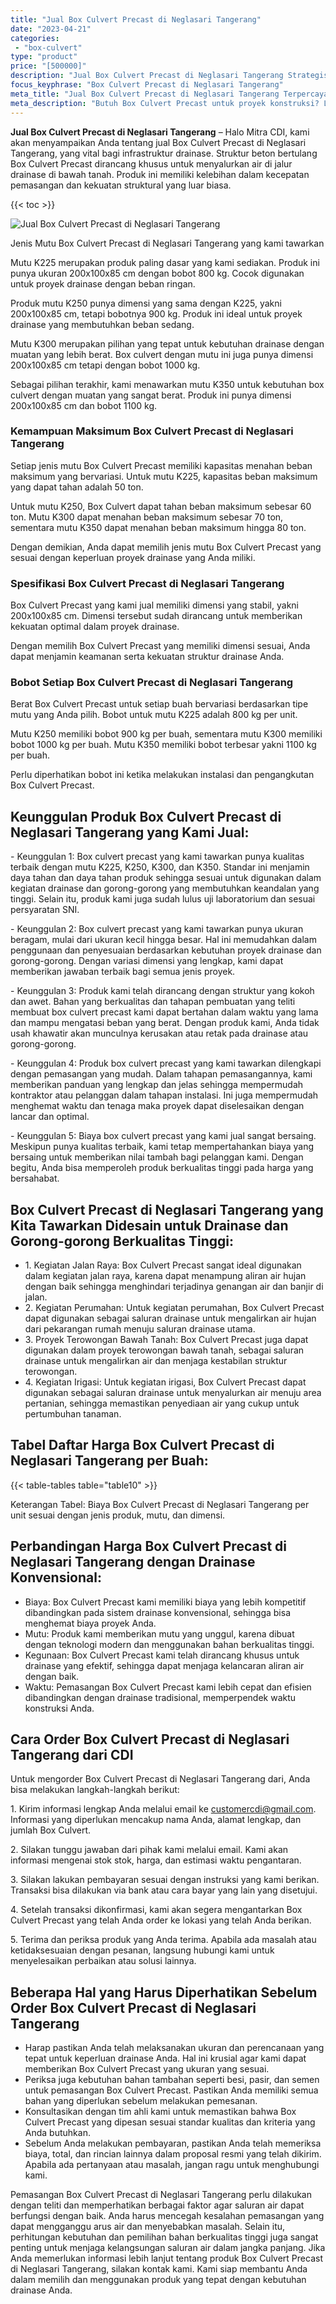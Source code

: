 ```yaml
---
title: "Jual Box Culvert Precast di Neglasari Tangerang"
date: "2023-04-21"
categories:
 - "box-culvert"
type: "product"
price: "[500000]"
description: "Jual Box Culvert Precast di Neglasari Tangerang Strategis. Box Culvert Precast unggulan untuk kebutuhan konstruksi dengan performa optimal. Segera dapatkan informasi detail."
focus_keyphrase: "Box Culvert Precast di Neglasari Tangerang"
meta_title: "Jual Box Culvert Precast di Neglasari Tangerang Terpercaya - CDI"
meta_description: "Butuh Box Culvert Precast untuk proyek konstruksi? Layanan profesional kami siap membantu dengan kualitas premium. Dapatkan informasi sekarang."
---
```


**Jual Box Culvert Precast di Neglasari Tangerang** – Halo Mitra CDI, kami akan menyampaikan Anda tentang jual Box Culvert Precast di Neglasari Tangerang, yang vital bagi infrastruktur drainase. Struktur beton bertulang Box Culvert Precast dirancang khusus untuk menyalurkan air di jalur drainase di bawah tanah. Produk ini memiliki kelebihan dalam kecepatan pemasangan dan kekuatan struktural yang luar biasa.

{{< toc >}}

![Jual Box Culvert Precast di Neglasari Tangerang](/images/box-culvert/box-culvert-10.jpg)

Jenis Mutu Box Culvert Precast di Neglasari Tangerang yang kami tawarkan

Mutu K225 merupakan produk paling dasar yang kami sediakan. Produk ini punya ukuran 200x100x85 cm dengan bobot 800 kg. Cocok digunakan untuk proyek drainase dengan beban ringan.

Produk mutu K250 punya dimensi yang sama dengan K225, yakni 200x100x85 cm, tetapi bobotnya 900 kg. Produk ini ideal untuk proyek drainase yang membutuhkan beban sedang.

Mutu K300 merupakan pilihan yang tepat untuk kebutuhan drainase dengan muatan yang lebih berat. Box culvert dengan mutu ini juga punya dimensi 200x100x85 cm tetapi dengan bobot 1000 kg.

Sebagai pilihan terakhir, kami menawarkan mutu K350 untuk kebutuhan box culvert dengan muatan yang sangat berat. Produk ini punya dimensi 200x100x85 cm dan bobot 1100 kg.

### Kemampuan Maksimum Box Culvert Precast di Neglasari Tangerang

Setiap jenis mutu Box Culvert Precast memiliki kapasitas menahan beban maksimum yang bervariasi. Untuk mutu K225, kapasitas beban maksimum yang dapat tahan adalah 50 ton.

Untuk mutu K250, Box Culvert dapat tahan beban maksimum sebesar 60 ton. Mutu K300 dapat menahan beban maksimum sebesar 70 ton, sementara mutu K350 dapat menahan beban maksimum hingga 80 ton.

Dengan demikian, Anda dapat memilih jenis mutu Box Culvert Precast yang sesuai dengan keperluan proyek drainase yang Anda miliki.

### Spesifikasi Box Culvert Precast di Neglasari Tangerang

Box Culvert Precast yang kami jual memiliki dimensi yang stabil, yakni 200x100x85 cm. Dimensi tersebut sudah dirancang untuk memberikan kekuatan optimal dalam proyek drainase.

Dengan memilih Box Culvert Precast yang memiliki dimensi sesuai, Anda dapat menjamin keamanan serta kekuatan struktur drainase Anda.

### Bobot Setiap Box Culvert Precast di Neglasari Tangerang

Berat Box Culvert Precast untuk setiap buah bervariasi berdasarkan tipe mutu yang Anda pilih. Bobot untuk mutu K225 adalah 800 kg per unit.

Mutu K250 memiliki bobot 900 kg per buah, sementara mutu K300 memiliki bobot 1000 kg per buah. Mutu K350 memiliki bobot terbesar yakni 1100 kg per buah.

Perlu diperhatikan bobot ini ketika melakukan instalasi dan pengangkutan Box Culvert Precast.

## Keunggulan Produk Box Culvert Precast di Neglasari Tangerang yang Kami Jual:

\- Keunggulan 1: Box culvert precast yang kami tawarkan punya kualitas terbaik dengan mutu K225, K250, K300, dan K350. Standar ini menjamin daya tahan dan daya tahan produk sehingga sesuai untuk digunakan dalam kegiatan drainase dan gorong-gorong yang membutuhkan keandalan yang tinggi. Selain itu, produk kami juga sudah lulus uji laboratorium dan sesuai persyaratan SNI.

\- Keunggulan 2: Box culvert precast yang kami tawarkan punya ukuran beragam, mulai dari ukuran kecil hingga besar. Hal ini memudahkan dalam penggunaan dan penyesuaian berdasarkan kebutuhan proyek drainase dan gorong-gorong. Dengan variasi dimensi yang lengkap, kami dapat memberikan jawaban terbaik bagi semua jenis proyek.

\- Keunggulan 3: Produk kami telah dirancang dengan struktur yang kokoh dan awet. Bahan yang berkualitas dan tahapan pembuatan yang teliti membuat box culvert precast kami dapat bertahan dalam waktu yang lama dan mampu mengatasi beban yang berat. Dengan produk kami, Anda tidak usah khawatir akan munculnya kerusakan atau retak pada drainase atau gorong-gorong.

\- Keunggulan 4: Produk box culvert precast yang kami tawarkan dilengkapi dengan pemasangan yang mudah. Dalam tahapan pemasangannya, kami memberikan panduan yang lengkap dan jelas sehingga mempermudah kontraktor atau pelanggan dalam tahapan instalasi. Ini juga mempermudah menghemat waktu dan tenaga maka proyek dapat diselesaikan dengan lancar dan optimal.

\- Keunggulan 5: Biaya box culvert precast yang kami jual sangat bersaing. Meskipun punya kualitas terbaik, kami tetap mempertahankan biaya yang bersaing untuk memberikan nilai tambah bagi pelanggan kami. Dengan begitu, Anda bisa memperoleh produk berkualitas tinggi pada harga yang bersahabat.

## Box Culvert Precast di Neglasari Tangerang yang Kita Tawarkan Didesain untuk Drainase dan Gorong-gorong Berkualitas Tinggi:

*   1\. Kegiatan Jalan Raya: Box Culvert Precast sangat ideal digunakan dalam kegiatan jalan raya, karena dapat menampung aliran air hujan dengan baik sehingga menghindari terjadinya genangan air dan banjir di jalan.
*   2\. Kegiatan Perumahan: Untuk kegiatan perumahan, Box Culvert Precast dapat digunakan sebagai saluran drainase untuk mengalirkan air hujan dari pekarangan rumah menuju saluran drainase utama.
*   3\. Proyek Terowongan Bawah Tanah: Box Culvert Precast juga dapat digunakan dalam proyek terowongan bawah tanah, sebagai saluran drainase untuk mengalirkan air dan menjaga kestabilan struktur terowongan.
*   4\. Kegiatan Irigasi: Untuk kegiatan irigasi, Box Culvert Precast dapat digunakan sebagai saluran drainase untuk menyalurkan air menuju area pertanian, sehingga memastikan penyediaan air yang cukup untuk pertumbuhan tanaman.

## Tabel Daftar Harga Box Culvert Precast di Neglasari Tangerang per Buah:

{{< table-tables table="table10" >}}

Keterangan Tabel: Biaya Box Culvert Precast di Neglasari Tangerang per unit sesuai dengan jenis produk, mutu, dan dimensi.

## Perbandingan Harga Box Culvert Precast di Neglasari Tangerang dengan Drainase Konvensional:

*   Biaya: Box Culvert Precast kami memiliki biaya yang lebih kompetitif dibandingkan pada sistem drainase konvensional, sehingga bisa menghemat biaya proyek Anda.
*   Mutu: Produk kami memberikan mutu yang unggul, karena dibuat dengan teknologi modern dan menggunakan bahan berkualitas tinggi.
*   Kegunaan: Box Culvert Precast kami telah dirancang khusus untuk drainase yang efektif, sehingga dapat menjaga kelancaran aliran air dengan baik.
*   Waktu: Pemasangan Box Culvert Precast kami lebih cepat dan efisien dibandingkan dengan drainase tradisional, memperpendek waktu konstruksi Anda.

## Cara Order Box Culvert Precast di Neglasari Tangerang dari CDI

Untuk mengorder Box Culvert Precast di Neglasari Tangerang dari, Anda bisa melakukan langkah-langkah berikut:

1\.  Kirim informasi lengkap Anda melalui email ke customercdi@gmail.com. Informasi yang diperlukan mencakup nama Anda, alamat lengkap, dan jumlah Box Culvert.

2\.  Silakan tunggu jawaban dari pihak kami melalui email. Kami akan informasi mengenai stok stok, harga, dan estimasi waktu pengantaran.

3\.  Silakan lakukan pembayaran sesuai dengan instruksi yang kami berikan. Transaksi bisa dilakukan via bank atau cara bayar yang lain yang disetujui.

4\.  Setelah transaksi dikonfirmasi, kami akan segera mengantarkan Box Culvert Precast yang telah Anda order ke lokasi yang telah Anda berikan.

5\.  Terima dan periksa produk yang Anda terima. Apabila ada masalah atau ketidaksesuaian dengan pesanan, langsung hubungi kami untuk menyelesaikan perbaikan atau solusi lainnya.

## Beberapa Hal yang Harus Diperhatikan Sebelum Order Box Culvert Precast di Neglasari Tangerang

*   Harap pastikan Anda telah melaksanakan ukuran dan perencanaan yang tepat untuk keperluan drainase Anda. Hal ini krusial agar kami dapat memberikan Box Culvert Precast yang ukuran yang sesuai.
*   Periksa juga kebutuhan bahan tambahan seperti besi, pasir, dan semen untuk pemasangan Box Culvert Precast. Pastikan Anda memiliki semua bahan yang diperlukan sebelum melakukan pemesanan.
*   Konsultasikan dengan tim ahli kami untuk memastikan bahwa Box Culvert Precast yang dipesan sesuai standar kualitas dan kriteria yang Anda butuhkan.
*   Sebelum Anda melakukan pembayaran, pastikan Anda telah memeriksa biaya, total, dan rincian lainnya dalam proposal resmi yang telah dikirim. Apabila ada pertanyaan atau masalah, jangan ragu untuk menghubungi kami.

Pemasangan Box Culvert Precast di Neglasari Tangerang perlu dilakukan dengan teliti dan memperhatikan berbagai faktor agar saluran air dapat berfungsi dengan baik. Anda harus mencegah kesalahan pemasangan yang dapat mengganggu arus air dan menyebabkan masalah. Selain itu, perhitungan kebutuhan dan pemilihan bahan berkualitas tinggi juga sangat penting untuk menjaga kelangsungan saluran air dalam jangka panjang. Jika Anda memerlukan informasi lebih lanjut tentang produk Box Culvert Precast di Neglasari Tangerang, silakan kontak kami. Kami siap membantu Anda dalam memilih dan menggunakan produk yang tepat dengan kebutuhan drainase Anda.
